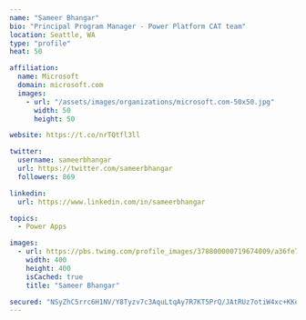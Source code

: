 ```yaml
---
name: "Sameer Bhangar"
bio: "Principal Program Manager - Power Platform CAT team"
location: Seattle, WA
type: "profile"
heat: 50

affiliation:
  name: Microsoft
  domain: microsoft.com
  images:
    - url: "/assets/images/organizations/microsoft.com-50x50.jpg"
      width: 50
      height: 50

website: https://t.co/nrTQtfl3ll

twitter:
  username: sameerbhangar
  url: https://twitter.com/sameerbhangar
  followers: 869

linkedin:
  url: https://www.linkedin.com/in/sameerbhangar

topics:
  - Power Apps

images:
  - url: https://pbs.twimg.com/profile_images/378800000719674009/a36fe7ddfab1778b76e5793772e43798_400x400.jpeg
    width: 400
    height: 400
    isCached: true
    title: "Sameer Bhangar"

secured: "NSyZhC5rrc6H1NV/Y8Tyzv7c3AquLtqAy7R7KT5PrQ/JAtRUz7otiW4xc+KKepYp3MzbEGcIg3614ZKp9bOv6mH9jNz0UUiyk6VflKKOT6THG72Rtx6yXZ08Ueb05pINoNncyDUpLnRiWMOfCqnUl92kWYY0wErjJP2qD9wBxxkC8eExGr9WQYy7jshyEyPAGFGAu0xjrY8zOttx82ZRgtzFxu+77Thc5gOgNh11fxMVKPdBehqs1XcGUVeyXK+Wgg4phg8niwwLLiq5yVtE05xZKVI73tDmFY0RQRmiHz7tf8xE/RabgHM1fvmzSS4zgEZ2kVSMJuBzfBkERySRqErswVdDB2Ak+F7RGgAqzp52cxtNC2ckDfY9+y6rkFkqT+56dCnd0PWHyCR4Gck/rw==;9GLWvWQzKc884CZkOS7gbA=="
---
```


